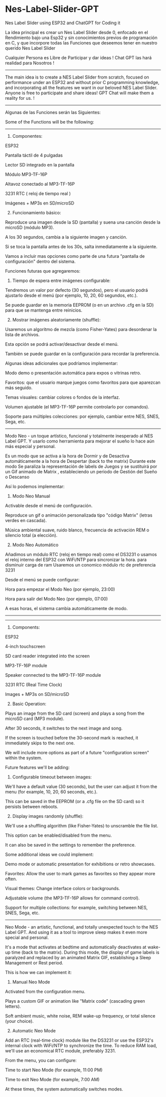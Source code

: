 # Nes-Label-Slider-GPT
Nes Label Slider using ESP32 and ChatGPT for Coding it

La idea principal es crear un Nes Label Slider desde 0, enfocado en el Rendimiento bajo una Esp32 y sin conocimientos previos de programación en C, y que incorpore todas las Funciones que deseemos tener en nuestro querido Nes Label Slider

Cualquier Persona es Libre de Participar y dar ideas ! Chat GPT las hará realidad para Nosotros !

--------------------------------

The main idea is to create a NES Label Slider from scratch, focused on performance under an ESP32 and without prior C programming knowledge, and incorporating all the features we want in our beloved NES Label Slider. Anyone is free to participate and share ideas! GPT Chat will make them a reality for us. !

-------------------------------

Algunas de las Funciones serán las Siguientes:

Some of the Functions will be the following:

-------------------------------

1. Componentes:

ESP32

Pantalla táctil de 4 pulgadas

Lector SD integrado en la pantalla

Módulo MP3-TF-16P

Altavoz conectado al MP3-TF-16P

3231 RTC ( reloj de tiempo real )

Imágenes + MP3s en SD/microSD


2. Funcionamiento básico:

Reproduce una imagen desde la SD (pantalla) y suena una canción desde la microSD (módulo MP3).

A los 30 segundos, cambia a la siguiente imagen y canción.

Si se toca la pantalla antes de los 30s, salta inmediatamente a la siguiente.



Vamos a incluir mas opciones como parte de una futura "pantalla de configuración" dentro del sistema.

Funciones futuras que agregaremos:

1. Tiempo de espera entre imágenes configurable:

Tendremos un valor por defecto (30 segundos), pero el usuario podrá ajustarlo desde el menú (por ejemplo, 10, 20, 60 segundos, etc.).

Se puede guardar en la memoria EEPROM (o en un archivo .cfg en la SD) para que se mantenga entre reinicios.



2. Mostrar imágenes aleatoriamente (shuffle):

Usaremos un algoritmo de mezcla (como Fisher-Yates) para desordenar la lista de archivos.

Esta opción se podrá activar/desactivar desde el menú.

También se puede guardar en la configuración para recordar la preferencia.



Algunas ideas adicionales que podríamos implementar:

Modo demo o presentación automática para expos o vitrinas retro.

Favoritos: que el usuario marque juegos como favoritos para que aparezcan más seguido.

Temas visuales: cambiar colores o fondos de la interfaz.

Volumen ajustable (el MP3-TF-16P permite controlarlo por comandos).

Soporte para múltiples colecciones: por ejemplo, cambiar entre NES, SNES, Sega, etc.

---

 Modo Neo - un toque artístico, funcional y totalmente inesperado al NES Label GPT. Y usarlo como herramienta para mejorar el sueño lo hace aún más especial y personal.

 Es un modo que se activa a la hora de Dormir y de Desactiva automáticamente a la hora de Despertar (back to the matrix) Durante este modo Se paraliza la representación de labels de Juegos y se sustituirá por un Gif animado de Matrix , estableciendo un periodo de Gestión del Sueño o Descanso

Así lo podemos implementar:

1. Modo Neo Manual

Activable desde el menú de configuración.

Reproduce un gif o animación personalizada tipo "código Matrix" (letras verdes en cascada).

Música ambiental suave, ruido blanco, frecuencia de activación REM o silencio total (a elección).


2. Modo Neo Automático

Añadimos un módulo RTC (reloj en tiempo real) como el DS3231 o usamos el reloj interno del ESP32 con WiFi/NTP para sincronizar la hora. para disminuir carga de ram Usaremos un conomico módulo rtc de preferencia 3231

Desde el menú se puede configurar:

Hora para empezar el Modo Neo (por ejemplo, 23:00)

Hora para salir del Modo Neo (por ejemplo, 07:00)


A esas horas, el sistema cambia automáticamente de modo.



---




----------------------------

1. Components:

ESP32

4-inch touchscreen

SD card reader integrated into the screen

MP3-TF-16P module

Speaker connected to the MP3-TF-16P module

3231 RTC (Real Time Clock)

Images + MP3s on SD/microSD

2. Basic Operation:

Plays an image from the SD card (screen) and plays a song from the microSD card (MP3 module).

After 30 seconds, it switches to the next image and song.

If the screen is touched before the 30-second mark is reached, it immediately skips to the next one.

We will include more options as part of a future "configuration screen" within the system.

Future features we'll be adding:

1. Configurable timeout between images:

We'll have a default value (30 seconds), but the user can adjust it from the menu (for example, 10, 20, 60 seconds, etc.).

This can be saved in the EEPROM (or a .cfg file on the SD card) so it persists between reboots.

2. Display images randomly (shuffle):

We'll use a shuffling algorithm (like Fisher-Yates) to unscramble the file list.

This option can be enabled/disabled from the menu.

It can also be saved in the settings to remember the preference.

Some additional ideas we could implement:

Demo mode or automatic presentation for exhibitions or retro showcases.

Favorites: Allow the user to mark games as favorites so they appear more often.

Visual themes: Change interface colors or backgrounds.

Adjustable volume (the MP3-TF-16P allows for command control).

Support for multiple collections: for example, switching between NES, SNES, Sega, etc.

----

Neo Mode - an artistic, functional, and totally unexpected touch to the NES Label GPT. And using it as a tool to improve sleep makes it even more special and personal.

It's a mode that activates at bedtime and automatically deactivates at wake-up time (back to the matrix). During this mode, the display of game labels is paralyzed and replaced by an animated Matrix GIF, establishing a Sleep Management or Rest period.

This is how we can implement it:

1. Manual Neo Mode

Activated from the configuration menu.

Plays a custom GIF or animation like "Matrix code" (cascading green letters).

Soft ambient music, white noise, REM wake-up frequency, or total silence (your choice).

2. Automatic Neo Mode

Add an RTC (real-time clock) module like the DS3231 or use the ESP32's internal clock with WiFi/NTP to synchronize the time. To reduce RAM load, we'll use an economical RTC module, preferably 3231.

From the menu, you can configure:

Time to start Neo Mode (for example, 11:00 PM)

Time to exit Neo Mode (for example, 7:00 AM)

At these times, the system automatically switches modes.

